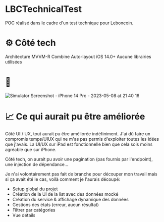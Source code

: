 # LBCTechnicalTest

POC réalisé dans le cadre d'un test technique pour Leboncoin.

# ⚙️ Côté tech

Architecture MVVM-R
Combine
Auto-layout
iOS 14.0+
Aucune librairies utilisées

# 👀

![Simulator Screenshot - iPhone 14 Pro - 2023-05-08 at 21 40 16](https://user-images.githubusercontent.com/42061402/236917529-fa64b247-221d-4b82-bf82-dcc66498d6fa.png)

# 📈 Ce qui aurait pu être améliorée

Côté UI / UX, tout aurait pu être améliorée indéfiniment. J'ai dû faire un compromis temps/UIUX qui ne m'as pas permis d'exploiter toutes les idées que j'avais.
La UI/UX sur iPad est fonctionnelle bien que cela sois moins agréable que sur iPhone.

Côté tech, on aurait pu avoir une pagination (pas fournis par l'endpoint), une injection de dépendance...

Je n'ai volontairement pas fait de branche pour découper mon travail mais si ça avait été le cas, voilà comment je l'aurais découpé:
- Setup global du projet
- Création de la UI de la list avec des données mocké
- Création du service & affichage dynamique des données
- Gestions des états (erreur, aucun résultat)
- Filtrer par catégories
- Vue détails
